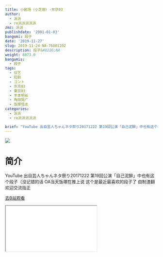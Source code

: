 ```yaml
---
title: 小剧场（小芝居）-东京03
author:
  - 派派
  - re派派派派派
zmz: 派派
publishdate: '2001-01-03'
bangumi: 段子
date: '2019-11-27'
slug: 2019-11-24-NA-76801202
description: 段子&#8226;NA
weight: 8873.0
bangumis:
  - 段子
tags:
  - 综艺
  - 短剧
  - コント
  - 东京03
  - 東京03
  - 丰本明长
  - 角田晃广
  - 饭塚悟志
categories:
  - 派派
  - re派派派派派

brief: "YouTube 出自芸人ちゃんネタ祭り20171222 第19回公演「自己泥醉」中也有这个段子（没记错的话 OA当天饭塚在推上说 这个是最近最喜欢的段子了 自制渣翻 欢迎交流指正"
---
```

![](https://raw.githubusercontent.com/tcgriffith/owaraisite/master/static/tmpimg/f5477346ee5d945c9962f102fae931d1f2b94947.jpg.480.jpg)
# 简介  
YouTube 出自芸人ちゃんネタ祭り20171222
第19回公演「自己泥醉」中也有这个段子（没记错的话
OA当天饭塚在推上说 这个是最近最喜欢的段子了
自制渣翻 欢迎交流指正  

[去B站观看](https://www.bilibili.com/video/av76801202/)
<div class ="resp-container"><iframe class="testiframe" src="//player.bilibili.com/player.html?aid=76801202"", scrolling="no", allowfullscreen="true" > </iframe></div> 
